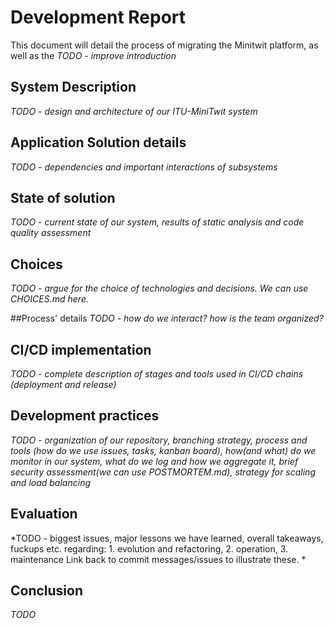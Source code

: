 # Development Report
This document will detail the process of migrating the Minitwit platform, as well as the 
*TODO - improve introduction*



## System Description
*TODO - design and architecture of our ITU-MiniTwit system*



## Application Solution details
*TODO - dependencies and important interactions of subsystems*



## State of solution
*TODO - current state of our system, results of static analysis and code quality assessment*



## Choices
*TODO - argue for the choice of technologies and decisions. We can use CHOICES.md here.*


##Process' details
*TODO - how do we interact? how is the team organized?*


## CI/CD implementation
*TODO - complete description of stages and tools used in CI/CD chains (deployment and release)*


## Development practices
*TODO - organization of our repository, branching strategy, process and tools (how do we use issues, tasks, kanban board),
how(and what) do we monitor in our system, what do we log and how we aggregate it, brief security assessment(we can use
POSTMORTEM.md), strategy for scaling and load balancing*



## Evaluation
*TODO - biggest issues, major lessons we have learned, overall takeaways, fuckups etc. regarding: 1. evolution and refactoring, 2. operation, 3. maintenance
Link back to commit messages/issues to illustrate these. *



## Conclusion
*TODO*


